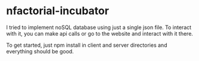# nfactorial-incubator
I tried to implement noSQL database using just a single json file. To interact with it, you can make api calls or go to the website and interact with it there. 

To get started, just npm install in client and server directories and everything should be good.

